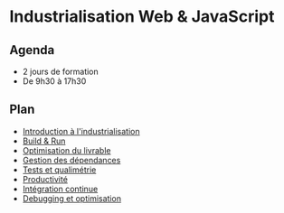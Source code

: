 # Industrialisation Web & JavaScript

<!-- .slide: data-background="zenika/images/title-background.png" -->



## Agenda

- 2 jours de formation
- De 9h30 à 17h30



## Plan

<!-- .slide: id="master-toc" class="toc" -->

- [Introduction à l'industrialisation](#/1)
- [Build & Run](#/2)
- [Optimisation du livrable](#/3)
- [Gestion des dépendances](#/4)
- [Tests et qualimétrie](#/5)
- [Productivité](#/6)
- [Intégration continue](#/7)
- [Debugging et optimisation](#/8)



<!-- .slide: data-background="zenika/images/questions.png" -->
<!-- .slide: data-background-size="30%" -->
